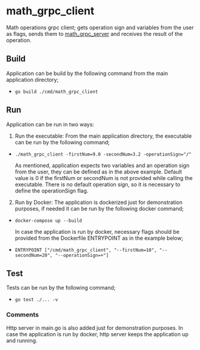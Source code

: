 # math_grpc_client
Math operations grpc client; gets operation sign and variables from the user as flags, sends them to [math_grpc_server](https://github.com/MitoVeli/math_grpc_server) and receives the result of the operation.

## Build
Application can be build by the following command from the main application directory;

-   `go build ./cmd/math_grpc_client`
## Run
Application can be run in two ways:

1) Run the executable: From the main application directory, the executable can be run by the following command;

-   `./math_grpc_client -firstNum=9.0 -secondNum=3.2 -operationSign="/"`

    As mentioned, application expects two variables and an operation sign from the user, they can be defined as in the above example.
    Default value is 0 if the firstNum or secondNum is not provided while calling the executable. There is no default operation sign, so it is necessary to define the operationSign flag.

2) Run by Docker: The application is dockerized just for demonstration purposes, if needed it can be run by the following docker command;

-   `docker-compose up --build`

    In case the application is run by docker, necessary flags should be provided from the Dockerfile ENTRYPOINT as in the example below;

-   `ENTRYPOINT ["/cmd/math_grpc_client", "--firstNum=10", "--secondNum=20", "--operationSign=+"]`

## Test
Tests can be run by the following command;
-   `go test ./... -v`

### Comments
Http server in main.go is also added just for demonstration purposes. In case the application is run by docker, http server keeps the application up and running.